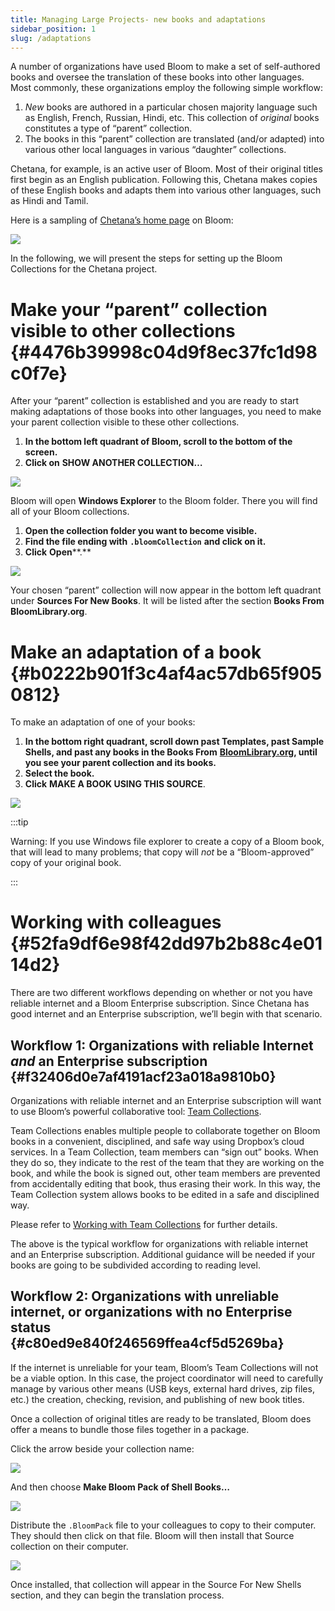 ```yaml
---
title: Managing Large Projects- new books and adaptations
sidebar_position: 1
slug: /adaptations
---
```




A number of organizations have used Bloom to make a set of self-authored books and oversee the translation of these books into other languages. Most commonly, these organizations employ the following simple workflow:

1. _New_ books are authored in a particular chosen majority language such as English, French, Russian, Hindi, etc. This collection of _original_ books constitutes a type of “parent” collection.
2. The books in this “parent” collection are translated (and/or adapted) into various other local languages in various “daughter” collections.

Chetana, for example, is an active user of Bloom. Most of their original titles first begin as an English publication. Following this, Chetana makes copies of these English books and adapts them into various other languages, such as Hindi and Tamil.


Here is a sampling of [Chetana’s home page](https://bloomlibrary.org/chetana) on Bloom:


![](./1271721441.png)


In the following, we will present the steps for setting up the Bloom Collections for the Chetana project.


# Make your “parent” collection visible to other collections {#4476b39998c04d9f8ec37fc1d98c0f7e}


After your “parent” collection is established and you are ready to start making adaptations of those books into other languages, you need to make your parent collection visible to these other collections.

1. **In the bottom left quadrant of Bloom, scroll to the bottom of the screen.**
2. **Click on** **SHOW ANOTHER COLLECTION…**

![](./1367602357.png)


Bloom will open **Windows Explorer** to the Bloom folder. There you will find all of your Bloom collections.

1. **Open the collection folder you want to become visible.**
2. **Find the file ending with** **`.bloomCollection`** **and click on it.**
3. **Click** **Open****.**

![](./204384334.png)


Your chosen “parent” collection will now appear in the bottom left quadrant under **Sources For New Books**. It will be listed after the section **Books From BloomLibrary.org**. 


# Make an adaptation of a book {#b0222b901f3c4af4ac57db65f9050812}


To make an adaptation of one of your books:

1. **In the bottom right quadrant, scroll down past Templates, past Sample Shells, and past any books in the Books From** [**BloomLibrary.org**](http://bloomlibrary.org/)**, until you see your parent collection and its books.**
2. **Select the book.**
3. **Click** **MAKE A BOOK USING THIS SOURCE**.

![](./193378309.png)


:::tip

Warning: If you use Windows file explorer to create a copy of a Bloom book, that will lead to many problems; that copy will _not_ be a “Bloom-approved” copy of your original book.

:::




# Working with colleagues {#52fa9df6e98f42dd97b2b88c4e0114d2}


There are two different workflows depending on whether or not you have reliable internet and a Bloom Enterprise subscription. Since Chetana has good internet and an Enterprise subscription, we’ll begin with that scenario.


## Workflow 1: Organizations with reliable Internet _and_ an Enterprise subscription {#f32406d0e7af4191acf23a018a9810b0}


Organizations with reliable internet and an Enterprise subscription will want to use Bloom’s powerful collaborative tool: [Team Collections](/team-collections-intro).


Team Collections enables multiple people to collaborate together on Bloom books in a convenient, disciplined, and safe way using Dropbox’s cloud services. In a Team Collection, team members can “sign out” books. When they do so, they indicate to the rest of the team that they are working on the book, and while the book is signed out, other team members are prevented from accidentally editing that book, thus erasing their work. In this way, the Team Collection system allows books to be edited in a safe and disciplined way.


Please refer to [Working with Team Collections](/working-with-team-collections) for further details. 


The above is the typical workflow for organizations with reliable internet and an Enterprise subscription. Additional guidance will be needed if your books are going to be subdivided according to reading level.


## Workflow 2: Organizations with unreliable internet, or organizations with no Enterprise status {#c80ed9e840f246569ffea4cf5d5269ba}


If the internet is unreliable for your team, Bloom’s Team Collections will not be a viable option. In this case, the project coordinator will need to carefully manage by various other means (USB keys, external hard drives, zip files, etc.) the creation, checking, revision, and publishing of new book titles.


Once a collection of original titles are ready to be translated, Bloom does offer a means to bundle those files together in a package. 


Click the arrow beside your collection name:


![](./1662008181.png)


And then choose **Make Bloom Pack of Shell Books…**


![](./1575640529.png)


Distribute the `.BloomPack` file to your colleagues to copy to their computer. They should then click on that file. Bloom will then install that Source collection on their computer.


![](./877570578.png)


Once installed, that collection will appear in the Source For New Shells section, and they can begin the translation process.


